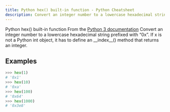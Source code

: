 ```yaml
---
title: Python hex() built-in function - Python Cheatsheet
description: Convert an integer number to a lowercase hexadecimal string prefixed with “0x”. If x is not a Python int object, it has to define an __index__() method that returns an integer.
---
```


<base-title :title="frontmatter.title" :description="frontmatter.description">
Python hex() built-in function
</base-title>

<base-disclaimer>
  <base-disclaimer-title>
    From the <a target="_blank" href="https://docs.python.org/3/library/functions.html#hex">Python 3 documentation</a>
  </base-disclaimer-title>
  <base-disclaimer-content>
   Convert an integer number to a lowercase hexadecimal string prefixed with “0x”. If x is not a Python int object, it has to define an __index__() method that returns an integer.
  </base-disclaimer-content>
</base-disclaimer>

## Examples

```python
>>> hex(1)
# '0x1'
>>> hex(10)
# '0xa'
>>> hex(100)
# '0x64'
>>> hex(1000)
# '0x3e8'
```

